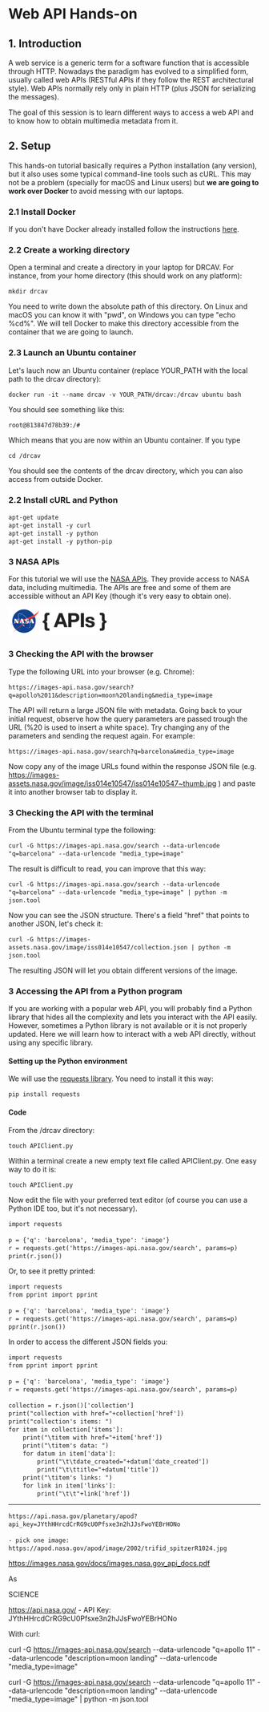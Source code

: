 # Web API Hands-on

## 1.	Introduction

A web service is a generic term for a software function that is accessible through HTTP. Nowadays the paradigm has evolved to a simplified form, usually called web APIs (RESTful APIs if they follow the REST architectural style). Web APIs normally rely only in plain HTTP (plus JSON for serializing the messages). 

The goal of this session is to learn different ways to access a web API and to know how to obtain multimedia metadata from it.  

## 2.	Setup

This hands-on tutorial basically requires a Python installation (any version), but it also uses some typical command-line tools such as cURL. This may not be a problem (specially for macOS and Linux users) but **we are going to work over Docker** to avoid messing with our laptops. 

### 2.1 Install Docker

If you don't have Docker already installed follow the instructions [here](../docker.md). 

### 2.2 Create a working directory

Open a terminal and create a directory in your laptop for DRCAV. For instance, from your home directory (this should work on any platform):

	mkdir drcav

You need to write down the absolute path of this directory. On Linux and macOS you can know it with "pwd", on Windows you can type "echo %cd%". We will tell Docker to make this directory accessible from the container that we are going to launch. 

### 2.3 Launch an Ubuntu container

Let's lauch now an Ubuntu container (replace YOUR_PATH with the local path to the drcav directory):

	docker run -it --name drcav -v YOUR_PATH/drcav:/drcav ubuntu bash

You should see something like this:

	root@813847d78b39:/#

Which means that you are now within an Ubuntu container. If you type

	cd /drcav

You should see the contents of the drcav directory, which you can also access from outside Docker. 

### 2.2 Install cURL and Python

	apt-get update
	apt-get install -y curl
	apt-get install -y python
	apt-get install -y python-pip

### 3 NASA APIs

For this tutorial we will use the [NASA APIs](https://api.nasa.gov/). They provide access to NASA data, including multimedia. The APIs are free and some of them are accessible without an API Key (though it's very easy to obtain one).

<img src="nasa.png" alt="nasa logo" width="200"/>



### 3 Checking the API with the browser

Type the following URL into your browser (e.g. Chrome):

	https://images-api.nasa.gov/search?q=apollo%2011&description=moon%20landing&media_type=image

The API will return a large JSON file with metadata. Going back to your initial request, observe how the query parameters are passed trough the URL (%20 is used to insert a white space). Try changing any of the parameters and sending the request again. For example:

	https://images-api.nasa.gov/search?q=barcelona&media_type=image

Now copy any of the image URLs found within the response JSON file (e.g. https://images-assets.nasa.gov/image/iss014e10547/iss014e10547~thumb.jpg
) and paste it into another browser tab to display it.

### 3 Checking the API with the terminal

From the Ubuntu terminal type the following:

	curl -G https://images-api.nasa.gov/search --data-urlencode "q=barcelona" --data-urlencode "media_type=image"

The result is difficult to read, you can improve that this way:

	curl -G https://images-api.nasa.gov/search --data-urlencode "q=barcelona" --data-urlencode "media_type=image" | python -m json.tool

Now you can see the JSON structure. There's a field "href" that points to another JSON, let's check it:

	curl -G https://images-assets.nasa.gov/image/iss014e10547/collection.json | python -m json.tool

The resulting JSON will let you obtain different versions of the image.


### 3 Accessing the API from a Python program

If you are working with a popular web API, you will probably find a Python library that hides all the complexity and lets you interact with the API easily. However, sometimes a Python library is not available or it is not properly updated. Here we will learn how to interact with a web API directly, without using any specific library. 

#### Setting up the Python environment

We will use the [requests library](https://requests.readthedocs.io/en/master/). You need to install it this way:

	pip install requests


#### Code

From the /drcav directory:

	touch APIClient.py

Within a terminal create a new empty text file called APIClient.py. One easy way to do it is:

	touch APIClient.py

Now edit the file with your preferred text editor (of course you can use a Python IDE too, but it's not necessary). 


	import requests

	p = {'q': 'barcelona', 'media_type': 'image'}
	r = requests.get('https://images-api.nasa.gov/search', params=p)
	print(r.json())

Or, to see it pretty printed:

	import requests
	from pprint import pprint

	p = {'q': 'barcelona', 'media_type': 'image'}
	r = requests.get('https://images-api.nasa.gov/search', params=p)
	pprint(r.json())

In order to access the different JSON fields you:

	import requests
	from pprint import pprint

	p = {'q': 'barcelona', 'media_type': 'image'}
	r = requests.get('https://images-api.nasa.gov/search', params=p)

	collection = r.json()['collection']
	print("collection with href="+collection['href'])
	print("collection's items: ")
	for item in collection['items']:
		print("\titem with href="+item['href'])	
		print("\titem's data: ")
		for datum in item['data']:
			print("\t\tdate_created="+datum['date_created'])
			print("\t\ttitle="+datum['title'])
		print("\titem's links: ")
		for link in item['links']:
			print("\t\t"+link['href'])





------------------------
	https://api.nasa.gov/planetary/apod?api_key=JYthHHrcdCrRG9cU0Pfsxe3n2hJJsFwoYEBrHONo

	- pick one image: https://apod.nasa.gov/apod/image/2002/trifid_spitzerR1024.jpg

https://images.nasa.gov/docs/images.nasa.gov_api_docs.pdf



As 

SCIENCE

https://api.nasa.gov/
	- API Key: JYthHHrcdCrRG9cU0Pfsxe3n2hJJsFwoYEBrHONo



With curl:

curl -G https://images-api.nasa.gov/search --data-urlencode "q=apollo 11" --data-urlencode "description=moon landing" --data-urlencode "media_type=image"

curl -G https://images-api.nasa.gov/search --data-urlencode "q=apollo 11" --data-urlencode "description=moon landing" --data-urlencode "media_type=image" | python -m json.tool




